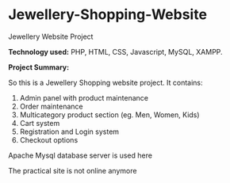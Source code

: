 # Jewellery-Shopping-Website
 Jewellery Website Project

**Technology used:**
PHP, HTML, CSS, Javascript, MySQL, XAMPP.

**Project Summary:**

So this is a Jewellery Shopping website project. It contains:
1. Admin panel with product maintenance
2. Order maintenance
3. Multicategory product section (eg. Men, Women, Kids)
4. Cart system
5. Registration and Login system
6. Checkout options

Apache Mysql database server is used here

The practical site is not online anymore
